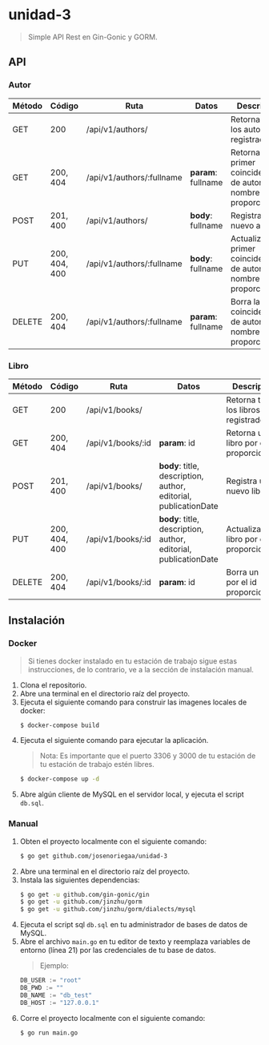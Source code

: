 # unidad-3
> Simple API Rest en Gin-Gonic y GORM.

## API
### Autor
| Método | Código | Ruta | Datos | Description |
|--|--|--|--|--|
| GET | 200 | /api/v1/authors/ |  | Retorna todos los autores registrados |
| GET | 200, 404 | /api/v1/authors/:fullname | **param**: fullname | Retorna la primer coincidencia de autor con el nombre proporcionado. |
| POST | 201, 400 | /api/v1/authors/ | **body**: fullname | Registra un nuevo autor. |
| PUT | 200, 404, 400 | /api/v1/authors/:fullname | **body**: fullname | Actualiza la primer coincidencia de autor con el nombre proporcionado. |
| DELETE | 200, 404 | /api/v1/authors/:fullname | **param**: fullname | Borra la primer coincidencia de autor con el nombre proporcionado. |

### Libro
| Método | Código | Ruta | Datos | Description |
|--|--|--|--|--|
| GET | 200 | /api/v1/books/ |  | Retorna todos los libros registrados |
| GET | 200, 404 | /api/v1/books/:id | **param**: id | Retorna un libro por el id proporcionado. |
| POST | 201, 400 | /api/v1/books/ | **body**: title, description, author, editorial, publicationDate | Registra un nuevo libro. |
| PUT | 200, 404, 400 | /api/v1/books/:id | **body**: title, description, author, editorial, publicationDate | Actualiza un libro por el id proporcionado. |
| DELETE | 200, 404 | /api/v1/books/:id | **param**: id | Borra un libro por el id proporcionado. |

## Instalación
### Docker
> Si tienes docker instalado en tu estación de trabajo sigue estas instrucciones, de lo contrario, ve a la sección de instalación manual. 
1. Clona el repositorio.
2. Abre una terminal en el directorio raíz del proyecto.
3. Ejecuta el siguiente comando para construir las imagenes locales de docker:
    ```bash
    $ docker-compose build
    ```
4. Ejecuta el siguiente comando para ejecutar la aplicación.
    > Nota: Es importante que el puerto 3306 y 3000 de tu estación de tu estación de trabajo estén libres.
    ```bash
    $ docker-compose up -d
    ```
5. Abre algún cliente de MySQL en el servidor local, y ejecuta el script `db.sql`.

### Manual
1. Obten el proyecto localmente con el siguiente comando:
    ```bash
    $ go get github.com/josenoriegaa/unidad-3
    ```
2. Abre una terminal en el directorio raíz del proyecto.
3. Instala las siguientes dependencias:
    ```bash
    $ go get -u github.com/gin-gonic/gin
    $ go get -u github.com/jinzhu/gorm
    $ go get -u github.com/jinzhu/gorm/dialects/mysql
    ```
4. Ejecuta el script sql `db.sql` en tu administrador de bases de datos de MySQL.
5. Abre el archivo `main.go` en tu editor de texto y reemplaza variables de entorno (línea 21) por las credenciales de tu base de datos.
    > Ejemplo:
    ```go
    DB_USER := "root"
    DB_PWD := ""
    DB_NAME := "db_test"
    DB_HOST := "127.0.0.1"
    ```
6. Corre el proyecto localmente con el siguiente comando:
    ```bash
    $ go run main.go
    ```
